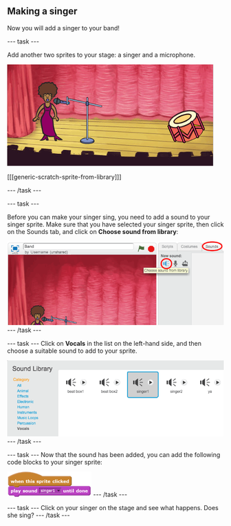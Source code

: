 ## Making a singer

Now you will add a singer to your band!

--- task ---

Add another two sprites to your stage: a singer and a microphone.

![screenshot](images/band-singer-mic.png)

[[[generic-scratch-sprite-from-library]]]

--- /task ---

--- task ---

Before you can make your singer sing, you need to add a sound to your singer sprite. Make sure that you have selected your singer sprite, then click on the Sounds tab, and click on **Choose sound from library**:

![screenshot](images/band-import-sound.png)
--- /task ---

--- task ---
Click on **Vocals** in the list on the left-hand side, and then choose a suitable sound to add to your sprite.

![screenshot](images/band-choose-sound.png)
--- /task ---

--- task ---
Now that the sound has been added, you can add the following code blocks to your singer sprite:

![blocks_1545213161_5828068](images/blocks_1545213161_5828068.png)
--- /task ---

--- task ---
Click on your singer on the stage and see what happens. Does she sing?
--- /task ---
